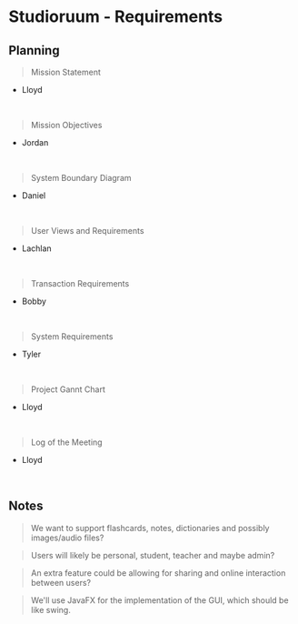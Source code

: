 # Studioruum - Requirements

Planning
--------

> Mission Statement
  - Lloyd  
  <br/>
  
> Mission Objectives
  - Jordan  
<br/>

> System Boundary Diagram
  - Daniel  
<br/>

> User Views and Requirements
  - Lachlan  
<br/>

> Transaction Requirements
  - Bobby  
<br/>

> System Requirements
  - Tyler  
<br/>

> Project Gannt Chart
  - Lloyd  
<br/>

> Log of the Meeting
  - Lloyd
<br/>

Notes
-----
> We want to support flashcards, notes, dictionaries and possibly images/audio files?

> Users will likely be personal, student, teacher and maybe admin?

> An extra feature could be allowing for sharing and online interaction between users?

> We'll use JavaFX for the implementation of the GUI, which should be like swing.
